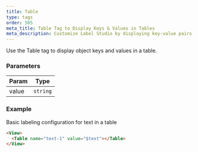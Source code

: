```yaml
---
title: Table
type: tags
order: 505
meta_title: Table Tag to Display Keys & Values in Tables
meta_description: Customize Label Studio by displaying key-value pairs in tasks for machine learning and data science projects.
---
```


Use the Table tag to display object keys and values in a table.

### Parameters

| Param | Type |
| --- | --- |
| value | <code>string</code> | 

### Example

Basic labeling configuration for text in a table

```html
<View>
  <Table name="text-1" value="$text"></Table>
</View>
```
